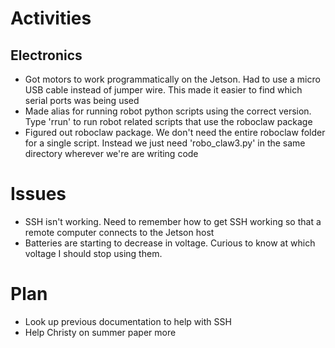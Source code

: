 # Activities

## Electronics

- Got motors to work programmatically on the Jetson. Had to use a micro USB cable instead of jumper wire. This made it easier to find which serial ports was being used
- Made alias for running robot python scripts using the correct version. Type 'rrun' to run robot related scripts that use the roboclaw package
- Figured out roboclaw package. We don't need the entire roboclaw folder for a single script. Instead we just need 'robo_claw3.py' in the same directory wherever we're are writing code

# Issues

- SSH isn't working. Need to remember how to get SSH working so that a remote computer connects to the Jetson host
- Batteries are starting to decrease in voltage. Curious to know at which voltage I should stop using them. 

# Plan

- Look up previous documentation to help with SSH
- Help Christy on summer paper more